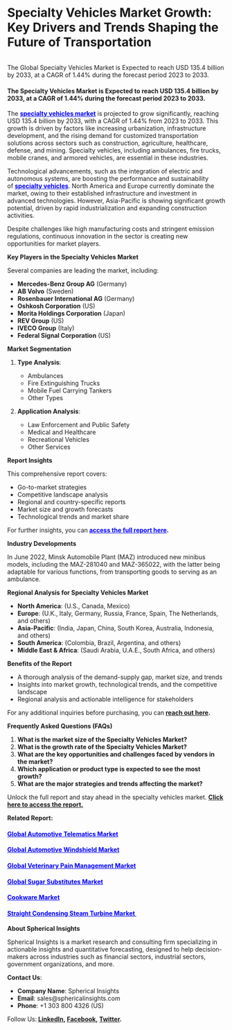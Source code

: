 <div class="wow_read_blog_hdr_img">
<div class="wow_read_blog_hdr_img_innr">
<h1>Specialty Vehicles Market Growth: Key Drivers and Trends Shaping the Future of Transportation</h1>
</div>
<div class="wow_main_float_head_img"><img src="https://www.vevioz.com/upload/photos/2025/01/V1qbV48r7oGuJcmwHQCV_29_aa5d585612093619ffc6be0c85324d21_image.jpg" alt="" /></div>
</div>
<div class="read-blog-container">
<div class="read-blog-desc">
<p class="mb-0">The Global Specialty Vehicles Market is Expected to reach USD 135.4 billion by 2033, at a CAGR of 1.44% during the forecast period 2023 to 2033.</p>
</div>
<div class="read-content">
<h4><strong>The Specialty Vehicles Market is Expected to reach USD 135.4 billion by 2033, at a CAGR of 1.44% during the forecast period 2023 to 2033.</strong></h4>
<p>The<span style="color: #0000ff;">&nbsp;<a style="color: #0000ff;" href="https://www.sphericalinsights.com/reports/specialty-vehicles-market" target="_blank" rel="noopener"><strong>specialty vehicles market</strong></a>&nbsp;</span>is projected to grow significantly, reaching USD 135.4 billion by 2033, with a CAGR of 1.44% from 2023 to 2033. This growth is driven by factors like increasing urbanization, infrastructure development, and the rising demand for customized transportation solutions across sectors such as construction, agriculture, healthcare, defense, and mining. Specialty vehicles, including ambulances, fire trucks, mobile cranes, and armored vehicles, are essential in these industries.</p>
<p>Technological advancements, such as the integration of electric and autonomous systems, are boosting the performance and sustainability of&nbsp;<span style="color: #0000ff;"><strong><a style="color: #0000ff;" href="https://www.sphericalinsights.com/de/reports/non-stick-cookware-market" target="_blank" rel="noopener">specialty vehicles</a></strong></span>. North America and Europe currently dominate the market, owing to their established infrastructure and investment in advanced technologies. However, Asia-Pacific is showing significant growth potential, driven by rapid industrialization and expanding construction activities.</p>
<p>Despite challenges like high manufacturing costs and stringent emission regulations, continuous innovation in the sector is creating new opportunities for market players.</p>
<p><strong>Key Players in the Specialty Vehicles Market</strong></p>
<p>Several companies are leading the market, including:</p>
<ul>
<li><strong>Mercedes-Benz Group AG</strong>&nbsp;(Germany)</li>
<li><strong>AB Volvo</strong>&nbsp;(Sweden)</li>
<li><strong>Rosenbauer International AG</strong>&nbsp;(Germany)</li>
<li><strong>Oshkosh Corporation</strong>&nbsp;(US)</li>
<li><strong>Morita Holdings Corporation</strong>&nbsp;(Japan)</li>
<li><strong>REV Group</strong>&nbsp;(US)</li>
<li><strong>IVECO Group</strong>&nbsp;(Italy)</li>
<li><strong>Federal Signal Corporation</strong>&nbsp;(US)</li>
</ul>
<p><strong>Market Segmentation</strong></p>
<ol>
<li>
<p><strong>Type Analysis</strong>:</p>
<ul>
<li>Ambulances</li>
<li>Fire Extinguishing Trucks</li>
<li>Mobile Fuel Carrying Tankers</li>
<li>Other Types</li>
</ul>
</li>
<li>
<p><strong>Application Analysis</strong>:</p>
<ul>
<li>Law Enforcement and Public Safety</li>
<li>Medical and Healthcare</li>
<li>Recreational Vehicles</li>
<li>Other Services</li>
</ul>
</li>
</ol>
<p><strong>Report Insights</strong></p>
<p>This comprehensive report covers:</p>
<ul>
<li>Go-to-market strategies</li>
<li>Competitive landscape analysis</li>
<li>Regional and country-specific reports</li>
<li>Market size and growth forecasts</li>
<li>Technological trends and market share</li>
</ul>
<p>For further insights, you can<strong>&nbsp;<span style="color: #0000ff;"><a style="color: #0000ff;" href="https://www.sphericalinsights.com/reports/specialty-vehicles-market" target="_new" rel="noopener">access the full report here</a>.</span></strong></p>
<p><strong>Industry Developments</strong></p>
<p>In June 2022, Minsk Automobile Plant (MAZ) introduced new minibus models, including the MAZ-281040 and MAZ-365022, with the latter being adaptable for various functions, from transporting goods to serving as an ambulance.</p>
<p><strong>Regional Analysis for Specialty Vehicles Market</strong></p>
<ul>
<li><strong>North America</strong>: (U.S., Canada, Mexico)</li>
<li><strong>Europe</strong>: (U.K., Italy, Germany, Russia, France, Spain, The Netherlands, and others)</li>
<li><strong>Asia-Pacific</strong>: (India, Japan, China, South Korea, Australia, Indonesia, and others)</li>
<li><strong>South America</strong>: (Colombia, Brazil, Argentina, and others)</li>
<li><strong>Middle East &amp; Africa</strong>: (Saudi Arabia, U.A.E., South Africa, and others)</li>
</ul>
<p><strong>Benefits of the Report</strong></p>
<ul>
<li>A thorough analysis of the demand-supply gap, market size, and trends</li>
<li>Insights into market growth, technological trends, and the competitive landscape</li>
<li>Regional analysis and actionable intelligence for stakeholders</li>
</ul>
<p>For any additional inquiries before purchasing, you can<strong>&nbsp;<a href="https://www.sphericalinsights.com/inquiry-before-buying/7615" target="_new" rel="noopener">reach out here</a>.</strong></p>
<p><strong>Frequently Asked Questions (FAQs)</strong></p>
<ol>
<li><strong>What is the market size of the Specialty Vehicles Market?</strong></li>
<li><strong>What is the growth rate of the Specialty Vehicles Market?</strong></li>
<li><strong>What are the key opportunities and challenges faced by vendors in the market?</strong></li>
<li><strong>Which application or product type is expected to see the most growth?</strong></li>
<li><strong>What are the major strategies and trends affecting the market?</strong></li>
</ol>
<p>Unlock the full report and stay ahead in the specialty vehicles market.&nbsp;<strong><a href="https://www.sphericalinsights.com/checkout/7615" target="_new" rel="noopener">Click here to access the report.</a></strong></p>
<p><strong>Related Report:</strong></p>
<h4><span style="color: #0000ff;"><a style="color: #0000ff;" href="https://www.globenewswire.com/news-release/2024/09/03/2939319/0/en/Global-Automotive-Telematics-Market-Size-To-Worth-USD-374-53-Billion-By-2033-CAGR-Of-16-20.html" target="_blank" rel="noopener"><strong>Global Automotive Telematics Market</strong></a></span></h4>
<h4><span style="color: #0000ff;"><a style="color: #0000ff;" href="https://www.globenewswire.com/news-release/2024/08/30/2938301/0/en/Global-Automotive-Windshield-Market-Size-To-Worth-USD-56-54-Billion-By-2033-CAGR-Of-6-12.html" target="_blank" rel="noopener"><strong>Global Automotive Windshield Market</strong></a></span></h4>
<h4><span style="color: #0000ff;"><a style="color: #0000ff;" href="https://www.sphericalinsights.jp/reports/veterinary-pain-management-market" target="_blank" rel="noopener">Global Veterinary Pain Management Market</a></span></h4>
<h4><span style="color: #0000ff;"><a style="color: #0000ff;" href="https://www.sphericalinsights.jp/reports/sugar-substitutes-market" target="_blank" rel="noopener">Global Sugar Substitutes Market</a></span></h4>
<h4 class="news-post-title"><span style="color: #0000ff;"><a style="color: #0000ff;" href="https://www.sphericalinsights.com/de/reports/non-stick-cookware-market" target="_blank" rel="noopener">Cookware Market</a></span></h4>
<h4 class="news-post-title"><span style="color: #0000ff;"><a style="color: #0000ff;" href="https://www.sphericalinsights.com/fr/reports/straight-condensing-steam-turbine-market" target="_blank" rel="noopener">Straight Condensing Steam Turbine Market&nbsp;</a></span></h4>
<p><strong>About Spherical Insights</strong></p>
<p>Spherical Insights is a market research and consulting firm specializing in actionable insights and quantitative forecasting, designed to help decision-makers across industries such as financial sectors, industrial sectors, government organizations, and more.</p>
<p><strong>Contact Us</strong>:</p>
<ul>
<li><strong>Company Name</strong>: Spherical Insights</li>
<li><strong>Email</strong>:&nbsp;<a rel="noopener">sales@sphericalinsights.com</a></li>
<li><strong>Phone</strong>: +1 303 800 4326 (US)</li>
</ul>
<p>Follow Us:<strong>&nbsp;<a href="https://www.linkedin.com/" target="_new" rel="noopener">LinkedIn</a>,&nbsp;<a href="https://www.facebook.com/" target="_new" rel="noopener">Facebook</a>,&nbsp;<a href="https://www.twitter.com/" target="_new" rel="noopener">Twitter</a>.</strong></p>
</div>
</div>
